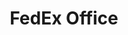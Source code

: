 ---
title: "FedEx Office"
url: /avondale/fedex-office-west-mcdowell-road-west-mcdowell-road/
shop: copyshop
---